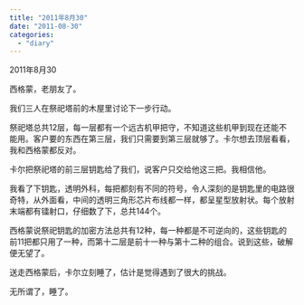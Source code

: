 ```yaml
---
title: "2011年8月30"
date: "2011-08-30"
categories: 
  - "diary"
---
```


2011年8月30

西格蒙，老朋友了。

我们三人在祭祀塔前的木屋里讨论下一步行动。

祭祀塔总共12层，每一层都有一个远古机甲把守，不知道这些机甲到现在还能不能用。客户要的东西在第三层，我们只需要到第三层就够了。卡尔想去顶层看看，我和西格蒙都反对。

卡尔把祭祀塔的前三层钥匙给了我们，说客户只交给他这三把。我相信他。

我看了下钥匙，透明外科，每把都刻有不同的符号，令人深刻的是钥匙里的电路很奇特，从外面看，中间的透明三角形芯片布线都一样，都呈星型放射状。每个放射末端都有镭射口，仔细数了下，总共144个。

西格蒙说祭祀钥匙的加密方法总共有12种，每一种都是不可逆向的，这些钥匙的前11把都只用了一种，而第十二层是前十一种与第十二种的组合。说到这些，破解便无望了。

送走西格蒙后，卡尔立刻睡了，估计是觉得遇到了很大的挑战。

无所谓了，睡了。
